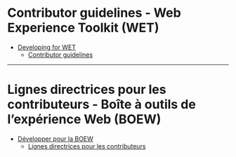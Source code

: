 # Contributor guidelines - Web Experience Toolkit (WET)

* [Developing for WET](http://wet-boew.github.io/wet-boew/docs/gs-cd/dev-en.html)
  * [Contributor guidelines](http://wet-boew.github.io/wet-boew/docs/gs-cd/contrib-en.html)

-------------------------------------------------------------------


# Lignes directrices pour les contributeurs - Boîte à outils de l’expérience Web (BOEW)

* [Développer pour la BOEW](http://wet-boew.github.io/wet-boew/docs/gs-cd/dev-fr.html)
  * [Lignes directrices pour les contributeurs](http://wet-boew.github.io/wet-boew/docs/gs-cd/contrib-fr.html)